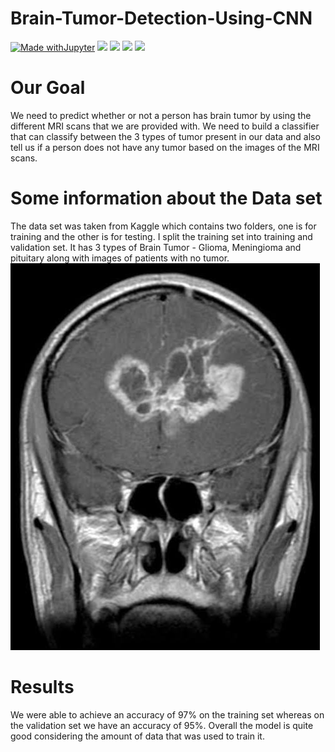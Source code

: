 # Brain-Tumor-Detection-Using-CNN

[![Made withJupyter](https://img.shields.io/badge/Made%20with-Jupyter-orange?style=for-the-badge&logo=Jupyter)](https://jupyter.org/try)
<a><img src="https://img.shields.io/badge/numpy%20-%23013243.svg?&style=for-the-badge&logo=numpy&logoColor=white" /></a>
<a><img src="https://img.shields.io/badge/TensorFlow%20-%23FF6F00.svg?&style=for-the-badge&logo=TensorFlow&logoColor=white" /></a>
<a><img src="https://img.shields.io/badge/Keras%20-%23D00000.svg?&style=for-the-badge&logo=Keras&logoColor=white"/></a>
<a><img src="https://img.shields.io/badge/python%20-%2314354C.svg?&style=for-the-badge&logo=python&logoColor=white"/></a></br>

# Our Goal
We need to predict whether or not a person has brain tumor by using the different MRI scans that we are provided with. We need to build a classifier that can classify between the 3 types of tumor present in our data  and also tell us if a person does not have any tumor based on the images of the MRI scans.

# Some information about the Data set
The data set was taken from Kaggle which contains two folders, one is for training and the other is for testing. I split the training set into training and validation set. It has 3 types of Brain Tumor - Glioma, Meningioma and pituitary along with images of patients with no tumor.
![alt text](https://github.com/AM1CODES/Brain-Tumor-Detection-Using-CNN/blob/main/glioma.jpg)

# Results
We were able to achieve an accuracy of 97% on the training set whereas on the validation set we have an accuracy of 95%. Overall the model is quite good considering the amount of data that was used to train it.
